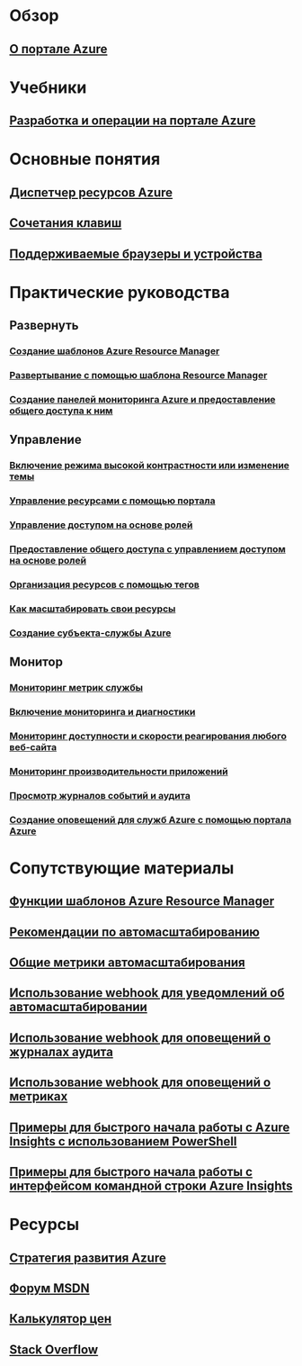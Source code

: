 # Обзор
## [О портале Azure](../azure-portal-overview.md)
# Учебники
## [Разработка и операции на портале Azure](tutorial-azureportal-devops.md)
# Основные понятия
## [Диспетчер ресурсов Azure](../azure-resource-manager/resource-group-overview.md)
## [Сочетания клавиш](azure-portal-keyboard-shortcuts.md)
## [Поддерживаемые браузеры и устройства](../azure-preview-portal-supported-browsers-devices.md)
# Практические руководства
## Развернуть
### [Создание шаблонов Azure Resource Manager](../azure-resource-manager/resource-group-authoring-templates.md)
### [Развертывание с помощью шаблона Resource Manager](../azure-resource-manager/resource-group-template-deploy.md)
### [Создание панелей мониторинга Azure и предоставление общего доступа к ним](azure-portal-dashboards.md)
## Управление
### [Включение режима высокой контрастности или изменение темы](azure-portal-change-theme-high-contrast.md)
### [Управление ресурсами с помощью портала](../azure-resource-manager/resource-group-portal.md)
### [Управление доступом на основе ролей](../active-directory/role-based-access-control-configure.md)
### [Предоставление общего доступа с управлением доступом на основе ролей](azure-portal-dashboard-share-access.md)
### [Организация ресурсов с помощью тегов](../azure-resource-manager/resource-group-using-tags.md)
### [Как масштабировать свои ресурсы](../monitoring-and-diagnostics/insights-how-to-scale.md)
### [Создание субъекта-службы Azure](../azure-resource-manager/resource-group-create-service-principal-portal.md)
## Монитор
### [Мониторинг метрик службы](../monitoring-and-diagnostics/insights-how-to-customize-monitoring.md)
### [Включение мониторинга и диагностики](../monitoring-and-diagnostics/insights-how-to-use-diagnostics.md)
### [Мониторинг доступности и скорости реагирования любого веб-сайта](../application-insights/app-insights-monitor-web-app-availability.md)
### [Мониторинг производительности приложений](../application-insights/app-insights-azure-web-apps.md)
### [Просмотр журналов событий и аудита](../monitoring-and-diagnostics/insights-debugging-with-events.md)
### [Создание оповещений для служб Azure с помощью портала Azure](../monitoring-and-diagnostics/insights-receive-alert-notifications.md)

# Сопутствующие материалы
## [Функции шаблонов Azure Resource Manager](../azure-resource-manager/resource-group-template-functions.md)
## [Рекомендации по автомасштабированию](../monitoring-and-diagnostics/insights-autoscale-best-practices.md)
## [Общие метрики автомасштабирования](../monitoring-and-diagnostics/insights-autoscale-common-metrics.md)
## [Использование webhook для уведомлений об автомасштабировании](../monitoring-and-diagnostics/insights-autoscale-to-webhook-email.md)
## [Использование webhook для оповещений о журналах аудита](../monitoring-and-diagnostics/insights-auditlog-to-webhook-email.md)
## [Использование webhook для оповещений о метриках](../monitoring-and-diagnostics/insights-webhooks-alerts.md)
## [Примеры для быстрого начала работы с Azure Insights с использованием PowerShell](../monitoring-and-diagnostics/insights-powershell-samples.md)
## [Примеры для быстрого начала работы с интерфейсом командной строки Azure Insights](../monitoring-and-diagnostics/insights-cli-samples.md)

# Ресурсы
## [Стратегия развития Azure](https://azure.microsoft.com/roadmap/?category=monitoring-management)
## [Форум MSDN](https://social.msdn.microsoft.com/Forums/en-US/home?forum=windowsazuremanagement) 
## [Калькулятор цен](https://azure.microsoft.com/pricing/calculator/)
## [Stack Overflow](http://stackoverflow.com/questions/tagged/azure-management-portal)





